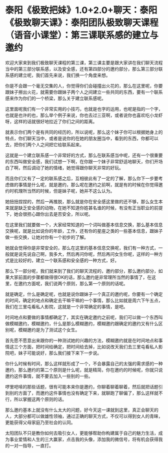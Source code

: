 # 泰阳《极致把妹》1.0+2.0+聊天：泰阳《极致聊天课》：泰阳团队极致聊天课程（语音小课堂）：第三课联系感的建立与邀约

欢迎大家来到我们极致聊天课程的第三课，第三课主要是跟大家讲在我们聊天流程当中的第三部分联系感，以及安全感，还有第四部分的邀约部分，那么第三部分联系感的建立呢，我们首先来说，我们换一个角度来想。

你是不会跟一个毫无交集的人，你觉得你们会碰撞出火花的，那么在这里呢，你要跟妹子擦出火花，就需要你跟妹子两个人之间建立一些共同的东西，要有一个联系感来作为你们的一个桥梁，那么关于建立联系感呢。

这里面呢我们有一个非常实用的小技巧，也就是也字的运用，也呢是指的一个字，也就是也许的也，那么举个例子来说，你也去过三亚啊，或者说你也喜欢吃小龙虾呀，这样的话就很好地拉近了你们之间的距离。

就表示你们两个是有共同的经历的，所以说呢，那么这个妹子你可以根据她身上的特点，你们聊天当中，或者是说你的在她的朋友圈当中，看到的东西，你都可以去，把你们两个人之间把它给联系起来。

这就是一个建立联系感一个非常好的方式，那么在联系感当中呢，还有一个很重要的东西叫做安全感，我们试想一下啊，在你跟一个妹子非常舒适地聊天，你们开场白了啊，然后调动了她的情绪，她觉得跟你聊天非常的好玩。

而且你们又有了一定的联系感之后，互相彼此有了一定的了解，那么你下一步要考虑做的事情是什么呢，就是邀约，那么呢在邀约之前啊，就是有的时候在你觉得邀约时机理所当然的时候，但是妹子呢，她并不这么认为。

她扭扭捏捏的，然后一再推脱，那么就是你在安全感这里做的还不够，那么女生本来就是缺乏安全感的动物，在她不知道你姓甚名谁的时候，有没有正当职业的前提下，她会很担心跟你出去是否安全，所以呢。

在这里我们就要做一个，大家经常知道的一个词叫做基本信息交换，那么基本信息交换呢，就是比如说你的年龄，工作，还有你的星座之类的一些基本信息，跟妹子做一些交换，让她对你有一个初步的了解。

她就会觉得你是非常安全的，那么在这里的基本信息交换呢，我们有一种方式，一般就是说先说自己啊，我多大，然后再问你呢，然后再问女生你呢，这样的一种方式是比较好的，建立一个联系感和安全感的一种方式，好。

那么下一部分呢，我们就来到了我们的聊天流程的，邀约部分，那么邀约部分，如果大家前面的步骤都做得很OK的话，那么邀约是非常理所当然的事情了，在这里，在邀约方面呢，我们说两个原则，那么第一个原则的话呢。

就是确定，什么是确定呢，也就是说你跟妹子一个真正的邀约呢，你要有一个确定的时间，确定的地点和确定去干嘛干嘛的一个事情，那么比如就是周六下午五点，我们在三里屯看私人影院，这就是一个非常确定的事情，是吧。

时间地点和要做的事情都确定了，其实在确定邀约之前呢，我们可以做一个东西叫做模糊邀约，模糊邀约，什么是那么模糊邀约，模糊邀约跟确定的邀约又有什么区别呢，模糊邀约是为了测试这个女生。

首先愿不愿意出来跟你的一种测试她的兴趣的方法，模糊邀约就是在时间地点和事情这三个方面，把时间给确定，把时间给去掉，比如说改天我们去三里屯看私人影院吧，妹子可能说好，那么我们接下来下一步说。

你什么时候有时间，那么这样就形成了一个，不会暴露自己的太强的需求感的一种邀约，那么邀约的第二个原则是什么呢，就是精简，你在邀约的时候呢，你就只说邀约这件事情，就不要去加入一些别的一些。

啰里吧嗦的那些话题，很有可能本来你是邀约，你聊着聊着聊着，然后就把话题引到别的方面了，而邀约这件事情也没有确定下来，就聊跑了聊偏了，那么这样就不行，所以掌握这两个原则的话。

那么邀约基本上就没有什么太大的问题，好今天这一课就到这里，真正会聊天的人，大部分都可以做雄性领袖，通过正确的聊天方式，不仅可以得到女人的青睐，更能获得父母家庭乃至社会的认同。

太阳团队不只是教你如何去吸引女人，更能够帮助你构建属于自己的魅力生活，成为事业爱情和人生的三大赢家，点击我的头像，添加我的微信号，将有机会获得我的一对一指导，一直打。

